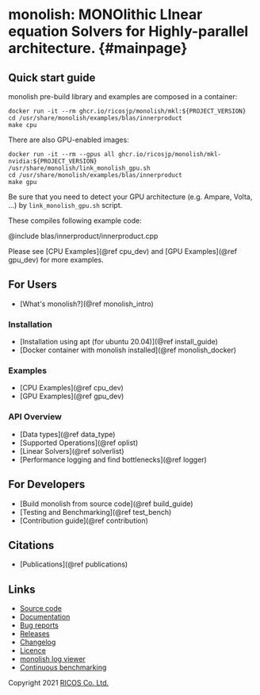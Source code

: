 # monolish: MONOlithic LInear equation Solvers for Highly-parallel architecture. {#mainpage}

## Quick start guide

monolish pre-build library and examples are composed in a container:

```
docker run -it --rm ghcr.io/ricosjp/monolish/mkl:${PROJECT_VERSION}
cd /usr/share/monolish/examples/blas/innerproduct
make cpu
```

There are also GPU-enabled images:

```
docker run -it --rm --gpus all ghcr.io/ricosjp/monolish/mkl-nvidia:${PROJECT_VERSION}
/usr/share/monolish/link_monolish_gpu.sh
cd /usr/share/monolish/examples/blas/innerproduct
make gpu
```

Be sure that you need to detect your GPU architecture (e.g. Ampare, Volta, ...) by `link_monolish_gpu.sh` script.

These compiles following example code:

@include blas/innerproduct/innerproduct.cpp

Please see [CPU Examples](@ref cpu_dev) and [GPU Examples](@ref gpu_dev) for more examples.

## For Users
- [What's monolish?](@ref monolish_intro)

### Installation
- [Installation using apt (for ubuntu 20.04)](@ref install_guide)
- [Docker container with monolish installed](@ref monolish_docker)

### Examples
- [CPU Examples](@ref cpu_dev)
- [GPU Examples](@ref gpu_dev)

### API Overview
- [Data types](@ref data_type)
- [Supported Operations](@ref oplist)
- [Linear Solvers](@ref solverlist)
- [Performance logging and find bottlenecks](@ref logger)

## For Developers
- [Build monolish from source code](@ref build_guide)
- [Testing and Benchmarking](@ref test_bench)
- [Contribution guide](@ref contribution) 

## Citations
- [Publications](@ref publications)

## Links
- [Source code](https://github.com/ricosjp/monolish/)
- [Documentation](https://ricosjp.github.io/monolish/)
- [Bug reports](https://github.com/ricosjp/monolish/issues)
- [Releases](https://github.com/ricosjp/monolish/releases)
- [Changelog](https://github.com/ricosjp/monolish/blob/master/CHANGELOG.md)
- [Licence](https://github.com/ricosjp/monolish/blob/master/LICENSE)
- [monolish log viewer](https://pypi.org/project/monolish-log-viewer/)
- [Continuous benchmarking](https://ricosjp.github.io/monolish_benchmark_result/)

Copyright 2021 [RICOS Co. Ltd.](https://www.ricos.co.jp/)
